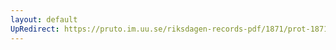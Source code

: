 ```yaml
---
layout: default
UpRedirect: https://pruto.im.uu.se/riksdagen-records-pdf/1871/prot-1871--ak--315/prot-1871--ak--315_050.pdf
---
```

